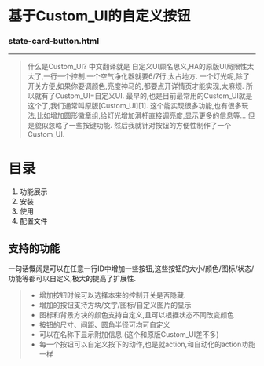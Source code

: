 # 基于Custom_UI的自定义按钮
### state-card-button.html
------
> 什么是Custom_UI? 中文翻译就是 自定义UI顾名思义,HA的原版UI局限性太大了,一行一个控制.一个空气净化器就要6/7行.太占地方.
一个灯光呢,除了开关方便,如果你要调颜色,亮度神马的,都要点开详情页才能实现,太麻烦.
所以就有了Custom_UI=自定义UI.
最早的,也是目前最常用的Custom_UI就是这个了,我们通常叫原版[Custom_UI][1].
这个能实现很多功能,也有很多玩法,比如增加圆形徽章组,给灯光增加滑杆直接调亮度,显示更多的信息等...
但是貌似忽略了一些按键功能.
然后我就针对按钮的方便性制作了一个Custom_UI.

目录
==

 1. 功能展示
 2. 安装
 3. 使用
 4. 配置文件
 
 支持的功能
-----
一句话慨阔是可以在任意一行ID中增加一些按钮,这些按钮的大小/颜色/图标/状态/功能等都可以自定义,极大的提高了扩展性.
> * 增加按钮时候可以选择本来的控制开关是否隐藏.
> * 增加的按钮支持方块/文字/图标/自定义图片的显示
> * 图标和背景方块的颜色支持自定义,且可以根据状态不同改变颜色
> * 按钮的尺寸、间距、圆角半径可均可自定义
> * 可以在名称下显示附加信息.(这个和原版Custom_UI差不多)
> * 每一个按钮可以自定义按下的动作,也是就action,和自动化的action功能一样

